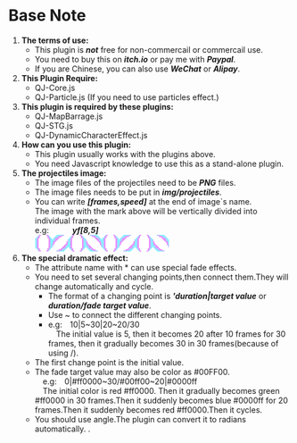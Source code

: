 # Base Note
1. **The terms of use:**   
    - This plugin is ***not*** free for non-commercail or commercail use.
    - You need to buy this on ***itch.io*** or pay me with ***Paypal***.
    - If you are Chinese, you can also use ***WeChat*** or ***Alipay***.
2. **This Plugin Require:**
    - QJ-Core.js
    - QJ-Particle.js (If you need to use particles effect.)
3. **This plugin is required by these plugins:**   
    - QJ-MapBarrage.js
    - QJ-STG.js
    - QJ-DynamicCharacterEffect.js
4. **How can you use this plugin:**
    - This plugin usually works with the plugins above.
    - You need Javascript knowledge to use this as a stand-alone plugin.
5. **The projectiles image:**   
    - The image files of the projectiles need to be ***PNG*** files.
    - The image files needs to be put in ***img/projectiles***.
    - You can write ***[frames,speed]*** at the end of image\`s name.   
    The image with the mark above will be vertically divided into individual frames.   
    e.g:&emsp;&emsp;&emsp;***yf[8,5]***   
    ![](img/1/yf[8,5].png)
6. **The special dramatic effect:**   
    - The attribute name with * can use special fade effects.
    - You need to set several changing points,then connect them.They will change automatically and cycle.
        - The format of a changing point is ***'duration|target value*** or ***duration/fade target value***.
        - Use ~ to connect the different changing points.   
        - e.g:&emsp;10|5\~30|20\~20/30   
        &emsp;The initial value is 5, then it becomes 20 after 10 frames for 30 frames, then it gradually becomes 30 in 30 frames(because of using /).
    - The first change point is the initial value.   
    - The fade target value may also be color as #00FF00.   
    &emsp;e.g:&emsp;0|#ff0000\~30/#00ff00\~20|#0000ff   
    &emsp;The initial color is red #ff0000. Then it gradually becomes green #ff0000 in 30 frames.Then it suddenly becomes blue #0000ff for 20 frames.Then it suddenly becomes red #ff0000.Then it cycles.
    - You should use angle.The plugin can convert it to radians automatically.
    .
